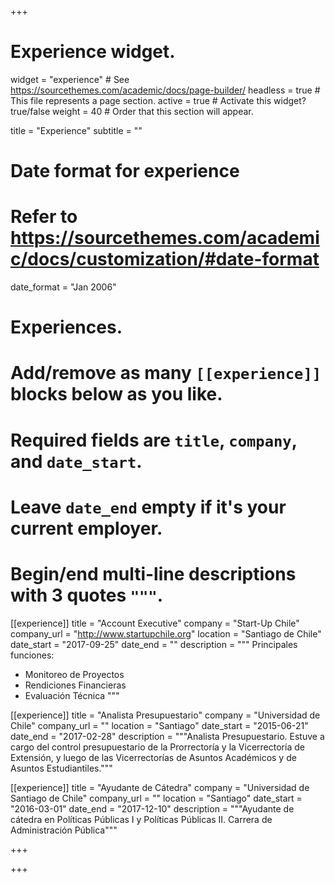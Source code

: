 +++
# Experience widget.
widget = "experience"  # See https://sourcethemes.com/academic/docs/page-builder/
headless = true  # This file represents a page section.
active = true  # Activate this widget? true/false
weight = 40  # Order that this section will appear.

title = "Experience"
subtitle = ""

# Date format for experience
#   Refer to https://sourcethemes.com/academic/docs/customization/#date-format
date_format = "Jan 2006"

# Experiences.
#   Add/remove as many `[[experience]]` blocks below as you like.
#   Required fields are `title`, `company`, and `date_start`.
#   Leave `date_end` empty if it's your current employer.
#   Begin/end multi-line descriptions with 3 quotes `"""`.
[[experience]]
  title = "Account Executive"
  company = "Start-Up Chile"
  company_url = "http://www.startupchile.org"
  location = "Santiago de Chile"
  date_start = "2017-09-25"
  date_end = ""
  description = """
  Principales funciones:

  * Monitoreo de Proyectos
  * Rendiciones Financieras
  * Evaluación Técnica
    """

[[experience]]
  title = "Analista Presupuestario"
  company = "Universidad de Chile"
  company_url = ""
  location = "Santiago"
  date_start = "2015-06-21"
  date_end = "2017-02-28"
  description = """Analista Presupuestario. Estuve a cargo del control presupuestario de la Prorrectoría y la Vicerrectoría de Extensión, y luego de las Vicerrectorías de Asuntos Académicos y de Asuntos Estudiantiles."""

[[experience]]
  title = "Ayudante de Cátedra"
  company = "Universidad de Santiago de Chile"
  company_url = ""
  location = "Santiago"
  date_start = "2016-03-01"
  date_end = "2017-12-10"
  description = """Ayudante de cátedra en Políticas Públicas I y Políticas Públicas II. Carrera de Administración Pública"""

+++

+++
